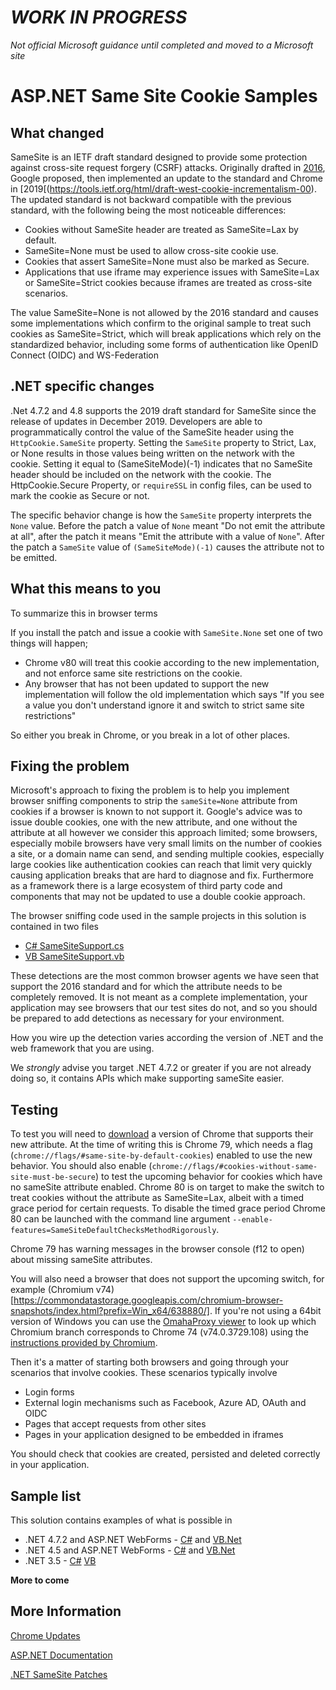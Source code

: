 # ***WORK IN PROGRESS***

*Not official Microsoft guidance until completed and moved to a Microsoft site*

# ASP.NET Same Site Cookie Samples

## What changed

SameSite is an IETF draft standard designed to provide some protection against cross-site request forgery (CSRF) attacks. 
Originally drafted in [2016](https://tools.ietf.org/html/draft-west-first-party-cookies-07), Google proposed, then implemented an update to the standard and Chrome in 
[2019[(https://tools.ietf.org/html/draft-west-cookie-incrementalism-00). The updated standard is not backward compatible with the previous standard, with the following being the most noticeable differences:

* Cookies without SameSite header are treated as SameSite=Lax by default.
* SameSite=None must be used to allow cross-site cookie use.
* Cookies that assert SameSite=None must also be marked as Secure.
* Applications that use iframe may experience issues with SameSite=Lax or SameSite=Strict cookies because iframes are treated as cross-site scenarios.

The value SameSite=None is not allowed by the 2016 standard and causes some implementations which confirm to the original sample to treat such cookies as SameSite=Strict, which
will break applications which rely on the standardized behavior, including some forms of authentication like OpenID Connect (OIDC) and WS-Federation

## .NET specific changes

.Net 4.7.2 and 4.8 supports the 2019 draft standard for SameSite since the release of updates in December 2019. Developers are able to programmatically control the value 
of the SameSite header using the `HttpCookie.SameSite` property. Setting the `SameSite` property to Strict, Lax, or None results in those values being written on the network 
with the cookie. Setting it equal to (SameSiteMode)(-1) indicates that no SameSite header should be included on the network with the cookie. 
The HttpCookie.Secure Property, or `requireSSL` in config files, can be used to mark the cookie as Secure or not.

The specific behavior change is how the `SameSite` property interprets the `None` value. Before the patch a value of `None` meant "Do not emit the attribute at all", after
the patch it means "Emit the attribute with a value of `None`". After the patch a `SameSite` value of `(SameSiteMode)(-1)` causes the attribute not to be emitted.

## What this means to you

To summarize this in browser terms

If you install the patch and issue a cookie with `SameSite.None` set one of two things will happen;
* Chrome v80 will treat this cookie according to the new implementation, and not enforce same site restrictions on the cookie.
* Any browser that has not been updated to support the new implementation will follow the old implementation which says "If you see a value you don't understand ignore it and switch to strict same site restrictions"

So either you break in Chrome, or you break in a lot of other places.

## Fixing the problem

Microsoft's approach to fixing the problem is to help you implement browser sniffing components to strip the `sameSite=None` attribute from cookies if a browser is known to not support it.
Google's advice was to issue double cookies, one with the new attribute, and one without the attribute at all however we consider this approach limited; some browsers, 
especially mobile browsers have very small limits on the number of cookies a site, or a domain name can send, and sending multiple cookies, especially large cookies like
authentication cookies can reach that limit very quickly causing application breaks that are hard to diagnose and fix. Furthermore as a framework there is a large
ecosystem of third party code and components that may not be updated to use a double cookie approach.

The browser sniffing code used in the sample projects in this solution is contained in two files

* [C# SameSiteSupport.cs](SameSiteSupport.cs)
* [VB SameSiteSupport.vb](SameSiteSupport.vb)

These detections are the most common browser agents we have seen that support the 2016 standard and for which the attribute needs to be completely removed. It
is not meant as a complete implementation, your application may see browsers that our test sites do not, and so you should be prepared to add detections as necessary
for your environment.

How you wire up the detection varies according the version of .NET and the web framework that you are using. 

We *strongly* advise you target .NET 4.7.2 or greater if you are not already doing so, it contains APIs which make supporting sameSite easier.

## Testing

To test you will need to [download](https://www.google.com/chrome/) a version of Chrome that supports their new attribute.
At the time of writing this is Chrome 79, which needs a flag (`chrome://flags/#same-site-by-default-cookies`) enabled 
to use the new behavior. You should also enable (`chrome://flags/#cookies-without-same-site-must-be-secure`) to test 
the upcoming behavior for cookies which have no sameSite attribute enabled.
Chrome 80 is on target to make the switch to treat cookies without the attribute as SameSite=Lax, 
albeit with a timed grace period for certain requests. To disable the timed grace 
period Chrome 80 can be launched with the command line argument `--enable-features=SameSiteDefaultChecksMethodRigorously`.

Chrome 79 has warning messages in the browser console (f12 to open) about missing sameSite attributes.

You will also need a browser that does not support the upcoming switch, for example (Chromium v74)[https://commondatastorage.googleapis.com/chromium-browser-snapshots/index.html?prefix=Win_x64/638880/].
If you're not using a 64bit version of Windows you can use the [OmahaProxy viewer](https://omahaproxy.appspot.com/) 
to look up which Chromium branch corresponds to Chrome 74 (v74.0.3729.108) using the 
[instructions provided by Chromium](https://www.chromium.org/getting-involved/download-chromium).

Then it's a matter of starting both browsers and going through your scenarios that involve cookies. These scenarios
typically involve

* Login forms
* External login mechanisms such as Facebook, Azure AD, OAuth and OIDC
* Pages that accept requests from other sites
* Pages in your application designed to be embedded in iframes

You should check that cookies are created, persisted and deleted correctly in your application.

## Sample list

This solution contains examples of what is possible in

* .NET 4.7.2 and ASP.NET WebForms - [C#](AspNet472CSharpWebForms/README.md) and [VB.Net](AspNet472VisualBasicWebForms/README.md)
* .NET 4.5 and ASP.NET WebForms - [C#](AspNet472CSharpWebForms/README.md) and [VB.Net](AspNet472VisualBasicWebForms/README.md)
* .NET 3.5 - [C#](AspNet35CSharp/README.md) [VB](AspNet35VisualBasic/README.md)

**More to come**

## More Information

[Chrome Updates](https://www.chromium.org/updates/same-site)

[ASP.NET Documentation](https://docs.microsoft.com/en-us/aspnet/samesite/system-web-samesite)

[.NET SameSite Patches](https://docs.microsoft.com/en-us/aspnet/samesite/kbs-samesite)